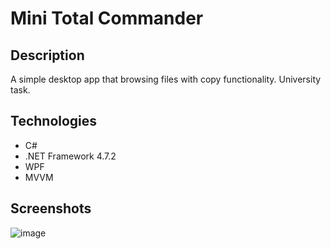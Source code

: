 # Mini Total Commander

## Description
 A simple desktop app that browsing files with copy functionality. University task.
 
## Technologies
- C#
- .NET Framework 4.7.2
- WPF
- MVVM

## Screenshots
![image](https://user-images.githubusercontent.com/45046132/154713686-22a7740f-ee32-45dd-bf72-73df05e24fb0.png)
